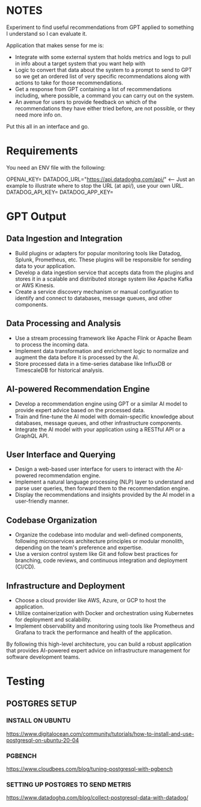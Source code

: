 # NOTES

Experiment to find useful recommendations from GPT applied to something I understand so I can evaluate it.

Application that makes sense for me is:
- Integrate with some external system that holds metrics and logs to pull in info about a target system that you want help with
- Logic to convert that data about the system to a prompt to send to GPT so we get an ordered list of very specific recommendations along with actions to take for those recommendations.
- Get a response from GPT containing a list of recommendations including, where possible, a command you can carry out on the system.
- An avenue for users to provide feedback on which of the recommendations they have either tried before, are not possible, or they need more info on.

Put this all in an interface and go.

# Requirements

You need an ENV file with the following:

OPENAI_KEY=<yours here>
DATADOG_URL="https://api.datadoghq.com/api/" <-- Just an example to illustrate where to stop the URL (at api/), use your own URL.
DATADOG_API_KEY=<yours here>
DATADOG_APP_KEY=<yours here>

# GPT Output

## Data Ingestion and Integration
- Build plugins or adapters for popular monitoring tools like Datadog, Splunk, Prometheus, etc. These plugins will be responsible for sending data to your application.
- Develop a data ingestion service that accepts data from the plugins and stores it in a scalable and distributed storage system like Apache Kafka or AWS Kinesis.
- Create a service discovery mechanism or manual configuration to identify and connect to databases, message queues, and other components.

## Data Processing and Analysis
- Use a stream processing framework like Apache Flink or Apache Beam to process the incoming data.
- Implement data transformation and enrichment logic to normalize and augment the data before it is processed by the AI.
- Store processed data in a time-series database like InfluxDB or TimescaleDB for historical analysis.

## AI-powered Recommendation Engine
- Develop a recommendation engine using GPT or a similar AI model to provide expert advice based on the processed data.
- Train and fine-tune the AI model with domain-specific knowledge about databases, message queues, and other infrastructure components.
- Integrate the AI model with your application using a RESTful API or a GraphQL API.

## User Interface and Querying
- Design a web-based user interface for users to interact with the AI-powered recommendation engine.
- Implement a natural language processing (NLP) layer to understand and parse user queries, then forward them to the recommendation engine.
- Display the recommendations and insights provided by the AI model in a user-friendly manner.

## Codebase Organization
- Organize the codebase into modular and well-defined components, following microservices architecture principles or modular monolith, depending on the team's preference and expertise.
- Use a version control system like Git and follow best practices for branching, code reviews, and continuous integration and deployment (CI/CD).

## Infrastructure and Deployment
- Choose a cloud provider like AWS, Azure, or GCP to host the application.
- Utilize containerization with Docker and orchestration using Kubernetes for deployment and scalability.
- Implement observability and monitoring using tools like Prometheus and Grafana to track the performance and health of the application.

By following this high-level architecture, you can build a robust application that provides AI-powered expert advice on infrastructure management for software development teams.


# Testing

## POSTGRES SETUP

### INSTALL ON UBUNTU
https://www.digitalocean.com/community/tutorials/how-to-install-and-use-postgresql-on-ubuntu-20-04

### PGBENCH
https://www.cloudbees.com/blog/tuning-postgresql-with-pgbench

### SETTING UP POSTGRES TO SEND METRIS
https://www.datadoghq.com/blog/collect-postgresql-data-with-datadog/

